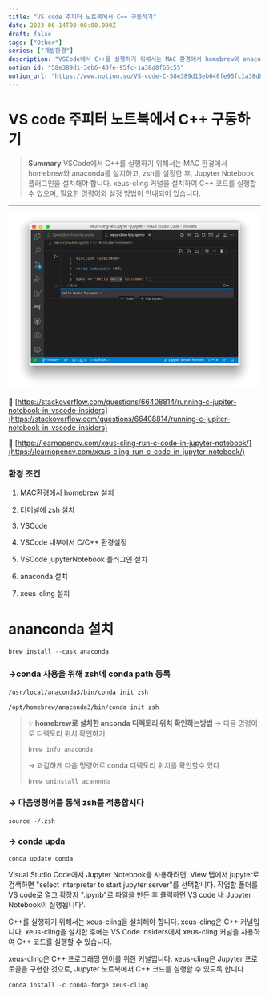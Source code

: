 ```yaml
---
title: "VS code 주피터 노트북에서 C++ 구동하기"
date: 2023-06-14T00:00:00.000Z
draft: false
tags: ["Other"]
series: ["개발환경"]
description: "VSCode에서 C++를 실행하기 위해서는 MAC 환경에서 homebrew와 anaconda를 설치하고, zsh를 설정한 후, Jupyter Notebook 플러그인을 설치해야 합니다. xeus-cling 커널을 설치하여 C++ 코드를 실행할 수 있으며, 필요한 명령어와 설정 방법이 안내되어 있습니다."
notion_id: "58e389d1-3eb6-40fe-95fc-1a38d8f66c55"
notion_url: "https://www.notion.so/VS-code-C-58e389d13eb640fe95fc1a38d8f66c55"
---
```


# VS code 주피터 노트북에서 C++ 구동하기

> **Summary**
> VSCode에서 C++를 실행하기 위해서는 MAC 환경에서 homebrew와 anaconda를 설치하고, zsh를 설정한 후, Jupyter Notebook 플러그인을 설치해야 합니다. xeus-cling 커널을 설치하여 C++ 코드를 실행할 수 있으며, 필요한 명령어와 설정 방법이 안내되어 있습니다.

---

![Image](image_82e092dd005e.png)

🔗 [https://stackoverflow.com/questions/66408814/running-c-jupiter-notebook-in-vscode-insiders](https://stackoverflow.com/questions/66408814/running-c-jupiter-notebook-in-vscode-insiders)

🔗 [https://learnopencv.com/xeus-cling-run-c-code-in-jupyter-notebook/](https://learnopencv.com/xeus-cling-run-c-code-in-jupyter-notebook/)

### 환경 조건

1. MAC환경에서 homebrew 설치
1. 터미널에 zsh 설치
1. VSCode
1. VSCode 내부에서 C/C++ 환경설정

1. VSCode jupyterNotebook 플러그인 설치
1. anaconda 설치
1. xeus-cling 설치

# ananconda 설치



```c
brew install --cask anaconda
```


### →conda 사용을 위해 zsh에 conda path 등록

```shell
/usr/local/anaconda3/bin/conda init zsh
```

```shell
/opt/homebrew/anaconda3/bin/conda init zsh
```


> 💡 **homebrew로 설치한 anconda 디렉토리 위치 확인하는방법**
> → 다음 명령어로 디렉토리 위치 확인하기
>
> ```shell
> brew info anaconda
> ```
>
> → 과감하게 다음 멍령어로 conda 디렉토리 위치를 확인할수 있다
>
> ```shell
> brew uninstall acanonda
> ```
>
>


### → 다음명령어를 통해 zsh를 적용합시다

```shell
source ~/.zsh
```


### → conda upda

```shell
conda update conda
```


Visual Studio Code에서 Jupyter Notebook을 사용하려면, View 탭에서 jupyter로 검색하면 "select interpreter to start jupyter server"를 선택합니다. 작업할 폴더를 VS code로 열고 확장자 ".ipynb"로 파일을 만든 후 클릭하면 VS code 내 Jupyter Notebook이 실행됩니다¹.

C++를 실행하기 위해서는 xeus-cling을 설치해야 합니다. xeus-cling은 C++ 커널입니다. xeus-cling을 설치한 후에는 VS Code Insiders에서 xeus-cling 커널을 사용하여 C++ 코드를 실행할 수 있습니다.


xeus-cling은 C++ 프로그래밍 언어를 위한 커널입니다. xeus-cling은 Jupyter 프로토콜을 구현한 것으로, Jupyter 노트북에서 C++ 코드를 실행할 수 있도록 합니다


```c
conda install -c conda-forge xeus-cling
```


